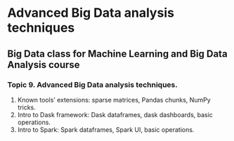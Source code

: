 # Advanced Big Data analysis techniques
## Big Data class for Machine Learning and Big Data Analysis course
### Topic 9. Advanced Big Data analysis techniques.
1. Known tools’ extensions: sparse matrices, Pandas chunks, NumPy tricks.
2. Intro to Dask framework: Dask dataframes, dask dashboards, basic operations.
3. Intro to Spark: Spark dataframes, Spark UI, basic operations.
